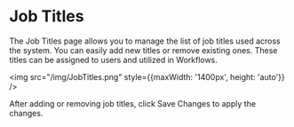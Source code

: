 # Job Titles

The Job Titles page allows you to manage the list of job titles used across the system. You can easily add new titles or remove existing ones. These titles can be assigned to users and utilized in Workflows.

<img src="/img/JobTitles.png" style={{maxWidth: '1400px', height: 'auto'}} />

After adding or removing job titles, click Save Changes to apply the changes.
